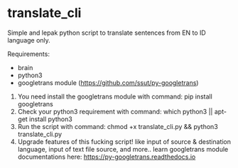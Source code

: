 # translate_cli
Simple and lepak python script to translate sentences from EN to ID language only.

Requirements:
- brain
- python3
- googletrans module (https://github.com/ssut/py-googletrans) 

1. You need install the googletrans module with command: pip install googletrans
2. Check your python3 requirement with command: which python3 || apt-get install python3
3. Run the script with command: chmod +x translate_cli.py && python3 translate_cli.py
4. Upgrade features of this fucking script! like input of source & destination language, input of text file source, and more.. learn googletrans module documentations here: https://py-googletrans.readthedocs.io
